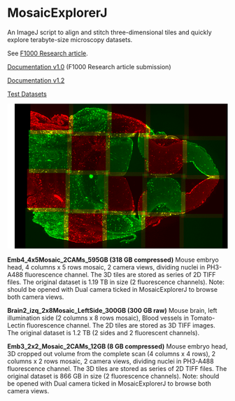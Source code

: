# MosaicExplorerJ
An ImageJ script to align and stitch three-dimensional tiles and quickly explore terabyte-size microscopy datasets.

See [F1000 Research article](https://f1000research.com/articles/9-1308).

[Documentation v1.0](https://drive.google.com/file/d/1Hn2eJYZr9bDnp0TGWAxc7GBuVuu69H6R/view?usp=sharing) (F1000 Research article submission)

[Documentation v1.2](https://drive.google.com/file/d/1RYs7oXq8AxCgj1d6oq0vMrol0QcQIv4I/view?usp=sharing)

[Test Datasets](https://drive.google.com/drive/folders/1SykCjqwbJ31qy1QKsWmk6Ro6qxr9oYaa?usp=sharing)

![](MosaicEmb4.png)

**Emb4_4x5Mosaic_2CAMs_595GB (318 GB compressed)**
Mouse embryo head, 4 columns x 5 rows mosaic, 2 camera views, dividing nuclei in PH3-A488 fluorescence channel. The 3D tiles are stored as series of 2D TIFF files. The original dataset is 1.19 TB in size (2 fluorescence channels).
Note: should be opened with Dual camera ticked in MosaicExplorerJ to browse both camera views.

**Brain2_izq_2x8Mosaic_LeftSide_300GB (300 GB raw)**
Mouse brain, left illumination side (2 columns x 8 rows mosaic), Blood vessels in Tomato-Lectin fluorescence channel. The 2D tiles are stored as 3D TIFF images. The original dataset is 1.2 TB (2 sides and 2 fluorescent channels).

**Emb3_2x2_Mosaic_2CAMs_12GB (8 GB compressed)**
Mouse embryo head, 3D cropped out volume from the complete scan (4 columns x 4 rows), 2 columns x 2 rows mosaic, 2 camera views, dividing nuclei in PH3-A488 fluorescence channel. The 3D tiles are stored as series of 2D TIFF files. The original dataset is 866 GB in size (2 fluorescence channels).
Note: should be opened with Dual camera ticked in MosaicExplorerJ to browse both camera views.
